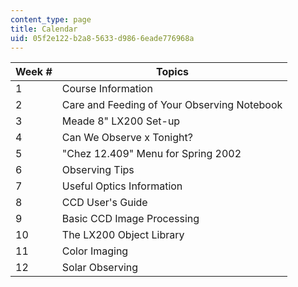 ```yaml
---
content_type: page
title: Calendar
uid: 05f2e122-b2a8-5633-d986-6eade776968a
---
```


| Week # | Topics |
| --- | --- |
| 1 | Course Information |
| 2 | Care and Feeding of Your Observing Notebook |
| 3 | Meade 8" LX200 Set-up |
| 4 | Can We Observe x Tonight? |
| 5 | "Chez 12.409" Menu for Spring 2002 |
| 6 | Observing Tips |
| 7 | Useful Optics Information |
| 8 | CCD User's Guide |
| 9 | Basic CCD Image Processing |
| 10 | The LX200 Object Library |
| 11 | Color Imaging |
| 12 | Solar Observing